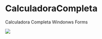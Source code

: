 # CalculadoraCompleta
Calculadora Completa Windonws Forms

<img src="https://imgur.com/lCGOVtN.png">
